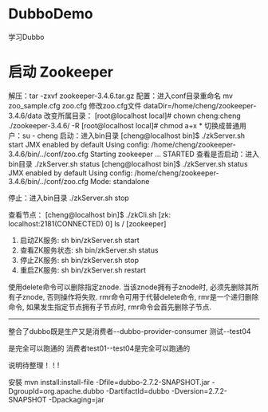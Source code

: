 # DubboDemo
学习Dubbo

# 启动 Zookeeper
解压：tar -zxvf zookeeper-3.4.6.tar.gz
配置：进入conf目录重命名 mv zoo_sample.cfg zoo.cfg
      修改zoo.cfg文件 dataDir=/home/cheng/zookeeper-3.4.6/data
改变所属目录：
      [root@localhost local]# chown cheng:cheng ./zookeeper-3.4.6/ -R
      [root@localhost local]# chmod a+x *
切换成普通用户：su - cheng
启动：进入bin目录
      [cheng@localhost bin]$ ./zkServer.sh start
      JMX enabled by default
      Using config: /home/cheng/zookeeper-3.4.6/bin/../conf/zoo.cfg
      Starting zookeeper ... STARTED
查看是否启动：进入bin目录 ./zkServer.sh status
      [cheng@localhost bin]$  ./zkServer.sh status
      JMX enabled by default
      Using config: /home/cheng/zookeeper-3.4.6/bin/../conf/zoo.cfg
      Mode: standalone

停止：进入bin目录 ./zkServer.sh stop

查看节点：
[cheng@localhost bin]$ ./zkCli.sh
[zk: localhost:2181(CONNECTED) 0] ls /
[zookeeper]


1. 启动ZK服务:       sh bin/zkServer.sh start
2. 查看ZK服务状态:   sh bin/zkServer.sh status
3. 停止ZK服务:       sh bin/zkServer.sh stop
4. 重启ZK服务:       sh bin/zkServer.sh restart


使用delete命令可以删除指定znode. 当该znode拥有子znode时, 必须先删除其所有子znode, 否则操作将失败.
rmr命令可用于代替delete命令, rmr是一个递归删除命令, 如果发生指定节点拥有子节点时, rmr命令会首先删除子节点.

---
整合了dubbo既是生产又是消费者--dubbo-provider-consumer 测试--test04

是完全可以跑通的 消费者test01--test04是完全可以跑通的

说明待整理！！!



安裝
mvn install:install-file -Dfile=dubbo-2.7.2-SNAPSHOT.jar -DgroupId=org.apache.dubbo -DartifactId=dubbo -Dversion=2.7.2-SNAPSHOT -Dpackaging=jar
